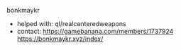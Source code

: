 bonkmaykr
- helped with: ql/realcenteredweapons
- contact: https://gamebanana.com/members/1737924 https://bonkmaykr.xyz/index/